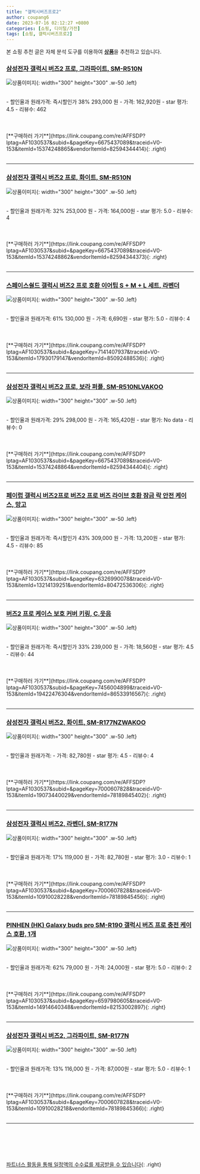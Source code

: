 ```yaml
---
title: "갤럭시버즈프로2"
author: coupang6
date: 2023-07-16 02:12:27 +0800
categories: [쇼핑, 디이털/가전]
tags: [쇼핑, 갤럭시버즈프로2]
---
```


본 쇼핑 추천 글은 자체 분석 도구를 이용하여 [**상품**](https://link.coupang.com/a/bao1ui)을 추천하고 있습니다.

### [삼성전자 갤럭시 버즈2 프로, 그라파이트, SM-R510N](https://link.coupang.com/re/AFFSDP?lptag=AF1030537&subid=&pageKey=6675437089&traceid=V0-153&itemId=15374248865&vendorItemId=82594344414)

![상품이미지](https://thumbnail6.coupangcdn.com/thumbnails/remote/230x230ex/image/retail/images/7786577688306597-fdefdcba-c8c0-444c-9ed9-63ca7abef9bb.jpg){: width="300" height="300" .w-50 .left}


<br>
- 할인율과 원래가격: 즉시할인가 38%  293,000   원
- 가격: 162,920원
- star 평가: 4.5
- 리뷰수: 462
<br>
<br>
<br>
<br>
[**구매하러 가기**](https://link.coupang.com/re/AFFSDP?lptag=AF1030537&subid=&pageKey=6675437089&traceid=V0-153&itemId=15374248865&vendorItemId=82594344414){: .right}
<br>
<br>

---

### [삼성전자 갤럭시 버즈2 프로, 화이트, SM-R510N](https://link.coupang.com/re/AFFSDP?lptag=AF1030537&subid=&pageKey=6675437089&traceid=V0-153&itemId=15374248862&vendorItemId=82594344373)

![상품이미지](https://thumbnail8.coupangcdn.com/thumbnails/remote/230x230ex/image/retail/images/8223572746221954-602ca16b-0584-4be0-b681-91e130fe8191.jpg){: width="300" height="300" .w-50 .left}


<br>
- 할인율과 원래가격: 32%  253,000   원
- 가격: 164,000원
- star 평가: 5.0
- 리뷰수: 4
<br>
<br>
<br>
<br>
[**구매하러 가기**](https://link.coupang.com/re/AFFSDP?lptag=AF1030537&subid=&pageKey=6675437089&traceid=V0-153&itemId=15374248862&vendorItemId=82594344373){: .right}
<br>
<br>

---

### [스페이스쉴드 갤럭시 버즈2 프로 호환 이어팁 S + M + L 세트, 라벤더](https://link.coupang.com/re/AFFSDP?lptag=AF1030537&subid=&pageKey=7141407937&traceid=V0-153&itemId=17930179147&vendorItemId=85092488536)

![상품이미지](https://thumbnail9.coupangcdn.com/thumbnails/remote/230x230ex/image/rs_quotation_api/xsecqnyf/43b3f2d2be4b40f69944eb6a78e3fbcd.jpg){: width="300" height="300" .w-50 .left}


<br>
- 할인율과 원래가격: 61%  130,000   원
- 가격: 6,690원
- star 평가: 5.0
- 리뷰수: 4
<br>
<br>
<br>
<br>
[**구매하러 가기**](https://link.coupang.com/re/AFFSDP?lptag=AF1030537&subid=&pageKey=7141407937&traceid=V0-153&itemId=17930179147&vendorItemId=85092488536){: .right}
<br>
<br>

---

### [삼성전자 갤럭시 버즈2 프로, 보라 퍼플, SM-R510NLVAKOO](https://link.coupang.com/re/AFFSDP?lptag=AF1030537&subid=&pageKey=6675437089&traceid=V0-153&itemId=15374248864&vendorItemId=82594344404)

![상품이미지](https://thumbnail9.coupangcdn.com/thumbnails/remote/230x230ex/image/retail/images/8223937456890789-4a625532-1563-4074-a882-29d2e7bb2372.jpg){: width="300" height="300" .w-50 .left}


<br>
- 할인율과 원래가격: 29%  298,000   원
- 가격: 165,420원
- star 평가: No data
- 리뷰수: 0
<br>
<br>
<br>
<br>
[**구매하러 가기**](https://link.coupang.com/re/AFFSDP?lptag=AF1030537&subid=&pageKey=6675437089&traceid=V0-153&itemId=15374248864&vendorItemId=82594344404){: .right}
<br>
<br>

---

### [페이럽 갤럭시 버즈2프로 버즈2 프로 버즈 라이브 호환 잠금 락 안전 케이스, 망고](https://link.coupang.com/re/AFFSDP?lptag=AF1030537&subid=&pageKey=6326990078&traceid=V0-153&itemId=13214139251&vendorItemId=80472536306)

![상품이미지](https://thumbnail7.coupangcdn.com/thumbnails/remote/230x230ex/image/vendor_inventory/9e2a/e07833e2b32f5051016ec583f25c01e2872198646572bf55bde2540e6e5a.jpg){: width="300" height="300" .w-50 .left}


<br>
- 할인율과 원래가격: 즉시할인가 43%  309,000   원
- 가격: 13,200원
- star 평가: 4.5
- 리뷰수: 85
<br>
<br>
<br>
<br>
[**구매하러 가기**](https://link.coupang.com/re/AFFSDP?lptag=AF1030537&subid=&pageKey=6326990078&traceid=V0-153&itemId=13214139251&vendorItemId=80472536306){: .right}
<br>
<br>

---

### [버즈2 프로 케이스 보호 커버 키링, C.웃음](https://link.coupang.com/re/AFFSDP?lptag=AF1030537&subid=&pageKey=7456004899&traceid=V0-153&itemId=19422476304&vendorItemId=86533916567)

![상품이미지](https://thumbnail8.coupangcdn.com/thumbnails/remote/230x230ex/image/vendor_inventory/c009/c141dfdac68c91ab634136d702c3cf6841e7c46ddc2a4c2b09896807fb77.jpg){: width="300" height="300" .w-50 .left}


<br>
- 할인율과 원래가격: 즉시할인가 33%  239,000   원
- 가격: 18,560원
- star 평가: 4.5
- 리뷰수: 44
<br>
<br>
<br>
<br>
[**구매하러 가기**](https://link.coupang.com/re/AFFSDP?lptag=AF1030537&subid=&pageKey=7456004899&traceid=V0-153&itemId=19422476304&vendorItemId=86533916567){: .right}
<br>
<br>

---

### [삼성전자 갤럭시 버즈2, 화이트, SM-R177NZWAKOO](https://link.coupang.com/re/AFFSDP?lptag=AF1030537&subid=&pageKey=7000607828&traceid=V0-153&itemId=19073440029&vendorItemId=78189845402)

![상품이미지](https://thumbnail7.coupangcdn.com/thumbnails/remote/230x230ex/image/retail/images/554087557417427-5b5432ea-2e81-4418-bfc0-54953fb77029.jpg){: width="300" height="300" .w-50 .left}


<br>
- 할인율과 원래가격: 
- 가격: 82,780원
- star 평가: 4.5
- 리뷰수: 4
<br>
<br>
<br>
<br>
[**구매하러 가기**](https://link.coupang.com/re/AFFSDP?lptag=AF1030537&subid=&pageKey=7000607828&traceid=V0-153&itemId=19073440029&vendorItemId=78189845402){: .right}
<br>
<br>

---

### [삼성전자 갤럭시 버즈2, 라벤더, SM-R177N](https://link.coupang.com/re/AFFSDP?lptag=AF1030537&subid=&pageKey=7000607828&traceid=V0-153&itemId=10910028228&vendorItemId=78189845456)

![상품이미지](https://thumbnail9.coupangcdn.com/thumbnails/remote/230x230ex/image/retail/images/533701549886441-45357af9-5579-4a21-97bb-b46ebfab5a40.jpg){: width="300" height="300" .w-50 .left}


<br>
- 할인율과 원래가격: 17%  119,000   원
- 가격: 82,780원
- star 평가: 3.0
- 리뷰수: 1
<br>
<br>
<br>
<br>
[**구매하러 가기**](https://link.coupang.com/re/AFFSDP?lptag=AF1030537&subid=&pageKey=7000607828&traceid=V0-153&itemId=10910028228&vendorItemId=78189845456){: .right}
<br>
<br>

---

### [PINHEN (HK) Galaxy buds pro SM-R190 갤럭시 버즈 프로 충전 케이스 호환, 1개](https://link.coupang.com/re/AFFSDP?lptag=AF1030537&subid=&pageKey=6597980605&traceid=V0-153&itemId=14914640348&vendorItemId=82153002897)

![상품이미지](https://thumbnail7.coupangcdn.com/thumbnails/remote/230x230ex/image/vendor_inventory/2cd3/5f02dadd16e0e0309da6e7a3dd2451b321cb0d8f26054d2168186db22fca.jpg){: width="300" height="300" .w-50 .left}


<br>
- 할인율과 원래가격: 62%  79,000   원
- 가격: 24,000원
- star 평가: 5.0
- 리뷰수: 2
<br>
<br>
<br>
<br>
[**구매하러 가기**](https://link.coupang.com/re/AFFSDP?lptag=AF1030537&subid=&pageKey=6597980605&traceid=V0-153&itemId=14914640348&vendorItemId=82153002897){: .right}
<br>
<br>

---

### [삼성전자 갤럭시 버즈2, 그라파이트, SM-R177N](https://link.coupang.com/re/AFFSDP?lptag=AF1030537&subid=&pageKey=7000607828&traceid=V0-153&itemId=10910028218&vendorItemId=78189845366)

![상품이미지](https://thumbnail8.coupangcdn.com/thumbnails/remote/230x230ex/image/retail/images/8564885569279066-9eb34f11-a87d-44bf-a2a0-ac66f6310367.jpg){: width="300" height="300" .w-50 .left}


<br>
- 할인율과 원래가격: 13%  116,000   원
- 가격: 87,000원
- star 평가: 5.0
- 리뷰수: 1
<br>
<br>
<br>
<br>
[**구매하러 가기**](https://link.coupang.com/re/AFFSDP?lptag=AF1030537&subid=&pageKey=7000607828&traceid=V0-153&itemId=10910028218&vendorItemId=78189845366){: .right}
<br>
<br>

---
<br><br><br><br><br> [파트너스 활동을 통해 일정액의 수수료를 제공받을 수 있습니다](https://link.coupang.com/a/bao1ui){: .right}